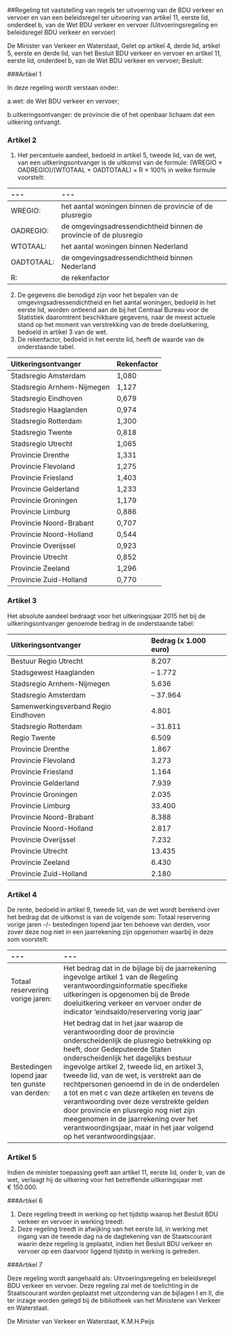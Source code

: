<meta http-equiv='Content-Type' content='text/html; charset=utf-8' />

##Regeling tot vaststelling van regels ter uitvoering van de BDU verkeer en vervoer en van een beleidsregel ter uitvoering van artikel 11, eerste lid, onderdeel b, van de Wet BDU verkeer en vervoer (Uitvoeringsregeling en beleidsregel BDU verkeer en vervoer)

De Minister van Verkeer en Waterstaat,
Gelet op artikel 4, derde lid, artikel 5, eerste en derde lid, van het Besluit BDU verkeer en vervoer en artikel 11, eerste lid, onderdeel b, van de Wet BDU verkeer en vervoer;
Besluit:

###Artikel 1 

In deze regeling wordt verstaan onder:

a.wet: de Wet BDU verkeer en vervoer;

b.uitkeringsontvanger: de provincie die of het openbaar lichaam dat een uitkering ontvangt.

### Artikel  2  

1.  Het percentuele aandeel, bedoeld in artikel 5, tweede lid, van de wet, van een uitkeringsontvanger is de uitkomst van de formule: (WREGIO × OADREGIO)/(WTOTAAL × OADTOTAAL) × R × 100% in welke formule voorstelt:  

| --- | --- |
|:---|:---|
| WREGIO:  | het aantal woningen binnen de provincie of de plusregio  |
| OADREGIO:  | de omgevingsadressendichtheid binnen de provincie of de plusregio  |
| WTOTAAL:  | het aantal woningen binnen Nederland  |
| OADTOTAAL:  | de omgevingsadressendichtheid binnen Nederland  |
| R:  | de rekenfactor  |

2.  De gegevens die benodigd zijn voor het bepalen van de omgevingsadressendichtheid en het aantal woningen, bedoeld in het eerste lid, worden ontleend aan de bij het Centraal Bureau voor de Statistiek daaromtrent beschikbare gegevens, naar de meest actuele stand op het moment van verstrekking van de brede doeluitkering, bedoeld in artikel 3 van de wet.   
3.  De rekenfactor, bedoeld in het eerste lid, heeft de waarde van de onderstaande tabel.  

| Uitkeringsontvanger  | Rekenfactor  |
|:---|:---|
| Stadsregio Amsterdam  | 1,080  |
| Stadsregio Arnhem-Nijmegen  | 1,127  |
| Stadsregio Eindhoven  | 0,679  |
| Stadsregio Haaglanden  | 0,974  |
| Stadsregio Rotterdam  | 1,300  |
| Stadsregio Twente  | 0,818  |
| Stadsregio Utrecht  | 1,065  |
| Provincie Drenthe  | 1,331  |
| Provincie Flevoland  | 1,275  |
| Provincie Friesland  | 1,403  |
| Provincie Gelderland  | 1,233  |
| Provincie Groningen  | 1,179  |
| Provincie Limburg  | 0,886  |
| Provincie Noord-Brabant  | 0,707  |
| Provincie Noord-Holland  | 0,544  |
| Provincie Overijssel  | 0,923  |
| Provincie Utrecht  | 0,852  |
| Provincie Zeeland  | 1,296  |
| Provincie Zuid-Holland  | 0,770  |

### Artikel  3  

Het absolute aandeel bedraagt voor het uitkeringsjaar 2015 het bij de uitkeringsontvanger genoemde bedrag in de onderstaande tabel:  

| Uitkeringsontvanger  | Bedrag (x 1.000 euro)  |
|:---|:---|
| Bestuur Regio Utrecht  | 8.207  |
| Stadsgewest Haaglanden  | – 1.772  |
| Stadsregio Arnhem-Nijmegen  | 5.636  |
| Stadsregio Amsterdam  | – 37.964  |
| Samenwerkingsverband Regio Eindhoven  | 4.801  |
| Stadsregio Rotterdam  | – 31.811  |
| Regio Twente  | 6.509  |
| Provincie Drenthe  | 1.867  |
| Provincie Flevoland  | 3.273  |
| Provincie Friesland  | 1.164  |
| Provincie Gelderland  | 7.939  |
| Provincie Groningen  | 2.035  |
| Provincie Limburg  | 33.400  |
| Provincie Noord-Brabant  | 8.388  |
| Provincie Noord-Holland  | 2.817  |
| Provincie Overijssel  | 7.232  |
| Provincie Utrecht  | 13.435  |
| Provincie Zeeland  | 6.430  |
| Provincie Zuid-Holland  | 2.180  |

### Artikel  4  

De rente, bedoeld in artikel 9, tweede lid, van de wet wordt berekend over het bedrag dat de uitkomst is van de volgende som: Totaal reservering vorige jaren -/- bestedingen lopend jaar ten behoeve van derden, voor zover deze nog niet in een jaarrekening zijn opgenomen waarbij in deze som voorstelt:  

| --- | --- |
|:---|:---|
| Totaal reservering vorige jaren:  | Het bedrag dat in de bijlage bij de jaarrekening ingevolge artikel 1 van de Regeling verantwoordingsinformatie specifieke uitkeringen is opgenomen bij de Brede doeluitkering verkeer en vervoer onder de indicator ‘eindsaldo/reservering vorig jaar’  |
| Bestedingen lopend jaar ten gunste van derden:  | Het bedrag dat in het jaar waarop de verantwoording door de provincie onderscheidenlijk de plusregio betrekking op heeft, door Gedeputeerde Staten onderscheidenlijk het dagelijks bestuur ingevolge artikel 2, tweede lid, en artikel 3, tweede lid, van de wet, is verstrekt aan de rechtpersonen genoemd in de in de onderdelen a tot en met c van deze artikelen en tevens de verantwoording over deze verstrekte gelden door provincie en plusregio nog niet zijn meegenomen in de jaarrekening over het verantwoordingsjaar, maar in het jaar volgend op het verantwoordingsjaar.  |

### Artikel  5  

Indien de minister toepassing geeft aan artikel 11, eerste lid, onder b, van de wet, verlaagt hij de uitkering voor het betreffende uitkeringsjaar met € 150.000. 

###Artikel 6 

1. Deze regeling treedt in werking op het tijdstip waarop het Besluit BDU verkeer en vervoer in werking treedt.
2. Deze regeling treedt in afwijking van het eerste lid, in werking met ingang van de tweede dag na de dagtekening van de Staatscourant waarin deze regeling is geplaatst, indien het Besluit BDU verkeer en vervoer op een daarvoor liggend tijdstip in werking is getreden.

###Artikel 7 

Deze regeling wordt aangehaald als: Uitvoeringsregeling en beleidsregel BDU verkeer en vervoer.
Deze regeling zal met de toelichting in de Staatscourant worden geplaatst met uitzondering van de bijlagen I en II, die ter inzage worden gelegd bij de bibliotheek van het Ministerie van Verkeer en Waterstaat.

De 
Minister van Verkeer en Waterstaat,
K.M.H.Peijs
